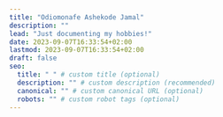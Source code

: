 ```yaml
---
title: "Odiomonafe Ashekode Jamal"
description: ""
lead: "Just documenting my hobbies!"
date: 2023-09-07T16:33:54+02:00
lastmod: 2023-09-07T16:33:54+02:00
draft: false
seo:
  title: " " # custom title (optional)
  description: "" # custom description (recommended)
  canonical: "" # custom canonical URL (optional)
  robots: "" # custom robot tags (optional)
---
```

